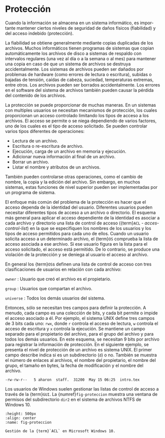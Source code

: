 # Protección

Cuando la información se almacena en un sistema informático, es impor- tante mantener ciertos niveles de seguridad de daños físicos (fiabilidad) y del acceso indebido (protección).

La fiabilidad se obtiene generalmente mediante copias duplicadas de los archivos. Muchos informáticos tienen programas de sistemas que copian automáticamente los archivos de disco a sistemas de respaldo con intervalos regulares (una vez al día o a la semana o al mes) para mantener una copia en caso de que un sistema de archivos se destruya accidentalmente. Los sistemas de archivos pueden ser dañados por problemas de hardware (como errores de lectura o escritura), subidas o bajadas de tensión, caídas de cabeza, suciedad, temperaturas extremas, entre otros. Los archivos pueden ser borrados accidentalmente. Los errores en el software del sistema de archivos también pueden causar la pérdida del contenido de los archivos.

La protección se puede proporcionar de muchas maneras. En un sistemas con multiples usuarios se necesitan mecanismos de protección, los cuales proporcionan un acceso controlado limitando los tipos de acceso a los archivos. El acceso se permite o se niega dependiendo de varios factores, uno de los cuales es el tipo de acceso solicitado. Se pueden controlar varios tipos diferentes de operaciones:

- Lectura de un archivo.
- Escritura o re-escritura de archivo.
- Ejecución, carga de un archivo en memoria y ejecución. 
- Adicionar nueva información al final de un archivo. 
- Borrar un archivo.
- Listar el nombre y atributos de un archivos.

También pueden controlarse otras operaciones, como el cambio de nombre, la copia y la edición del archivo. Sin embargo, en muchos sistemas, estas funciones de nivel superior pueden ser implementadas por un programa de sistema.

El enfoque más común del problema de la protección es hacer que el acceso dependa de la identidad del usuario. Diferentes usuarios pueden necesitar diferentes tipos de acceso a un archivo o directorio. El esquema más general para aplicar el acceso dependiente de la identidad es asociar a cada archivo y directorio una lista de control de acceso ({term}`ACL` - _acces-control-list_) en la que se especifiquen los nombres de los usuarios y los tipos de acceso permitidos para cada uno de ellos. Cuando un usuario solicita acceso a un determinado archivo, el {term}`OS` comprueba la lista de acceso asociada a ese archivo. Si ese usuario figura en la lista para el acceso solicitado, el acceso está permitido. De lo contrario, se produce una violación de la protección y se deniega al usuario el acceso al archivo.

En general los {term}`OS`s definen una lista de control de acceso con tres clasificaciones de usuarios en relación con cada archivo:

`owner`
: Usuario que creó el archivo es el propietario. 

`group`
: Usuarios que compartan el archivo. 

`universe` 
: Todos los demás usuarios del sistema.

Entonces, sólo se necesitan tres campos para definir la protección. A menudo, cada campo es una colección de bits, y cada bit permite o impide el acceso asociado a él. Por ejemplo, el sistema UNIX define tres campos de 3 bits cada uno: `rwx`, donde `r` controla el acceso de lectura, `w` controla el acceso de escritura y `x` controla la ejecución. Se mantiene un campo separado para el propietario del archivo, para el grupo del archivo y para todos los demás usuarios. En este esquema, se necesitan 9 bits por archivo para registrar la información de protección. En el siguiente ejemplo, se presenta el nivel de protección de un archivo es sistema UNIX. El primer campo describe indica si es un subdirectorio (`d`) o no. También se muestra el número de enlaces al archivos, el nombre del propietario, el nombre del grupo, el tamaño en bytes, la fecha de modificación y el nombre del archivo.

```text
-rw-rw-r--   5 aharon  staff.  31200  May 15 06:25  intro.tex
```

Los usuarios de Windows suelen gestionar las listas de control de acceso a través de la {term}`GUI`. La {numref}`fig-proteccion` muestra una ventana de permisos del subdirectorio `dir2` en el sistema de archivos NTFS de Windows 10.

```{figure} ../images/proteccion-win.png
:height: 500px
:align: center
:name: fig-proteccion

Gestión de la {term}`ACL` en Microsoft Windows 10.
```